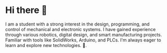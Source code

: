 # Hi there 👋

I am a student with a strong interest in the design, programming, and control of mechanical and electronic systems. I have gained experience through various robotics, digital design, and smart manufacturing projects. Familiar with tools like SolidWorks, Arduino, and PLCs. I'm always eager to learn and explore new technologies. 🚀.


